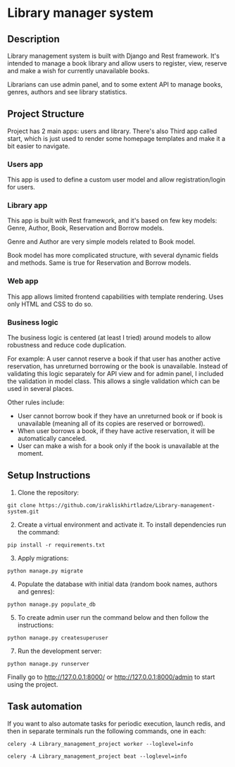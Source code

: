 # Library manager system

## Description
Library management system is built with Django and Rest framework. It's intended to manage a book library and 
allow users to register, view, reserve and make a wish for currently unavailable books.

Librarians can use admin panel, and to some extent API to manage books, genres, authors and see library statistics.

## Project Structure
Project has 2 main apps: users and library. There's also Third app called start, which is just used to render some
homepage templates and make it a bit easier to navigate.

### Users app
This app is used to define a custom user model and allow registration/login for users.


### Library app
This app is built with Rest framework, and it's based on few key models: Genre, Author, Book, Reservation and Borrow
models.

Genre and Author are very simple models related to Book model.

Book model has more complicated structure, with several dynamic fields and methods.
Same is true for Reservation and Borrow models.

### Web app
This app allows limited frontend capabilities with template rendering. Uses only HTML and CSS to do so.

### Business logic
The business logic is centered (at least I tried) around models to allow robustness and reduce code duplication.

For example: A user cannot reserve a book if that user has another active reservation, has unreturned borrowing 
or the book is unavailable. Instead of validating this logic separately for API view and for admin panel,
I included the validation in model class.
This allows a single validation which can be used in several places.

Other rules include:
- User cannot borrow book if they have an unreturned book or if book is unavailable (meaning all of its copies are
reserved or borrowed).
- When user borrows a book, if they have active reservation, it will be automatically canceled.
- User can make a wish for a book only if the book is unavailable at the moment.

## Setup Instructions

1. Clone the repository:
```
git clone https://github.com/irakliskhirtladze/Library-management-system.git
```
2. Create a virtual environment and activate it. To install dependencies run the command:
```
pip install -r requirements.txt
```
3. Apply migrations:
```
python manage.py migrate
```
4. Populate the database with initial data (random book names, authors and genres):
```
python manage.py populate_db
```
5. To create admin user run the command below and then follow the instructions:
```
python manage.py createsuperuser
```
7. Run the development server:
``` 
python manage.py runserver
```

Finally go to http://127.0.0.1:8000/ or http://127.0.0.1:8000/admin to start using the project.


## Task automation
If you want to also automate tasks for periodic execution, launch redis, 
and then in separate terminals run the following commands, one in each:

```
celery -A Library_management_project worker --loglevel=info
```
```
celery -A Library_management_project beat --loglevel=info
```
